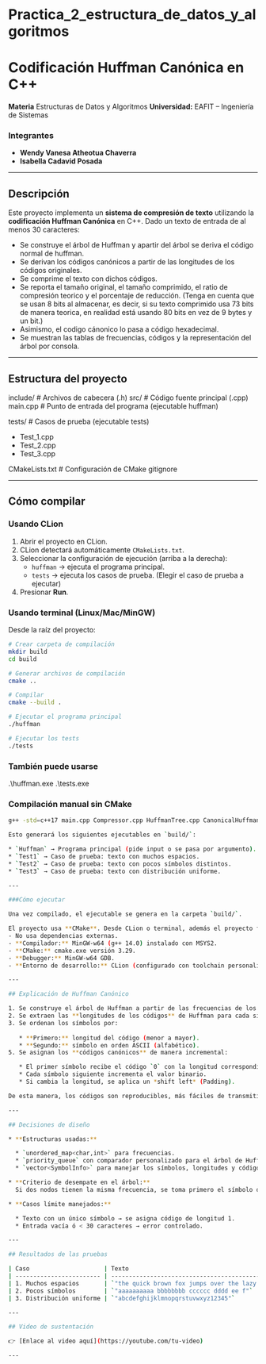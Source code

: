 # Practica_2_estructura_de_datos_y_algoritmos

# Codificación Huffman Canónica en C++

**Materia** Estructuras de Datos y Algoritmos
**Universidad:** EAFIT – Ingeniería de Sistemas

### Integrantes

* **Wendy Vanesa Atheotua Chaverra** 
* **Isabella Cadavid Posada**

---

## Descripción

Este proyecto implementa un **sistema de compresión de texto** utilizando la **codificación Huffman Canónica** en C++.
Dado un texto de entrada de al menos 30 caracteres:

* Se construye el árbol de Huffman y apartir del árbol se deriva el código normal de huffman.
* Se derivan los códigos canónicos a partir de las longitudes de los códigos originales.
* Se comprime el texto con dichos códigos.
* Se reporta el tamaño original, el tamaño comprimido, el ratio de compresión teorico y el porcentaje de reducción. (Tenga en cuenta que se usan 8 bits al almacenar, es decir, si su texto comprimido usa 73 bits de manera teorica, en realidad está usando 80 bits en vez de 9 bytes y un bit.)
* Asimismo, el codigo cánonico lo pasa a código hexadecimal. 
* Se muestran las tablas de frecuencias, códigos y la representación del árbol por consola. 

---
## Estructura del proyecto

include/ # Archivos de cabecera (.h)
src/ # Código fuente principal (.cpp)
main.cpp # Punto de entrada del programa (ejecutable huffman)

tests/ # Casos de prueba (ejecutable tests)
- Test_1.cpp 
- Test_2.cpp 
- Test_3.cpp 

CMakeLists.txt # Configuración de CMake
gitignore

---

##  Cómo compilar

### Usando CLion
1. Abrir el proyecto en CLion.  
2. CLion detectará automáticamente `CMakeLists.txt`.  
3. Seleccionar la configuración de ejecución (arriba a la derecha):  
   - `huffman` → ejecuta el programa principal.  
   - `tests` → ejecuta los casos de prueba. (Elegir el caso de prueba a ejecutar) 
4. Presionar  **Run**.  


### Usando terminal (Linux/Mac/MinGW)
Desde la raíz del proyecto:

```bash
# Crear carpeta de compilación
mkdir build
cd build

# Generar archivos de compilación
cmake ..

# Compilar
cmake --build .

# Ejecutar el programa principal
./huffman

# Ejecutar los tests
./tests
```
### También puede usarse
.\huffman.exe
.\tests.exe

### Compilación manual sin CMake

```bash
g++ -std=c++17 main.cpp Compressor.cpp HuffmanTree.cpp CanonicalHuffman.cpp -o huffman

Esto generará los siguientes ejecutables en `build/`:

* `Huffman` → Programa principal (pide input o se pasa por argumento).
* `Test1` → Caso de prueba: texto con muchos espacios.
* `Test2` → Caso de prueba: texto con pocos símbolos distintos.
* `Test3` → Caso de prueba: texto con distribución uniforme.

---

###Cómo ejecutar

Una vez compilado, el ejecutable se genera en la carpeta `build/`.

El proyecto usa **CMake**. Desde CLion o terminal, además el proyecto fue desarrollado en **C++17** utilizando:
- No usa dependencias externas.
- **Compilador:** MinGW-w64 (g++ 14.0) instalado con MSYS2.  
- **CMake:** cmake.exe versión 3.29.  
- **Debugger:** MinGW-w64 GDB.  
- **Entorno de desarrollo:** CLion (configurado con toolchain personalizado "Prueba").

---

## Explicación de Huffman Canónico

1. Se construye el árbol de Huffman a partir de las frecuencias de los caracteres.
2. Se extraen las **longitudes de los códigos** de Huffman para cada símbolo.
3. Se ordenan los símbolos por:
   
   * **Primero:** longitud del código (menor a mayor).
   * **Segundo:** símbolo en orden ASCII (alfabético).
5. Se asignan los **códigos canónicos** de manera incremental:

   * El primer símbolo recibe el código `0` con la longitud correspondiente.
   * Cada símbolo siguiente incrementa el valor binario.
   * Si cambia la longitud, se aplica un *shift left* (Padding).

De esta manera, los códigos son reproducibles, más fáciles de transmitir y permiten decodificación eficiente.

---

## Decisiones de diseño

* **Estructuras usadas:**

  * `unordered_map<char,int>` para frecuencias.
  * `priority_queue` con comparador personalizado para el árbol de Huffman.
  * `vector<SymbolInfo>` para manejar los símbolos, longitudes y códigos.

* **Criterio de desempate en el árbol:**
  Si dos nodos tienen la misma frecuencia, se toma primero el símbolo de menor valor ASCII (para reproducibilidad).

* **Casos límite manejados:**

  * Texto con un único símbolo → se asigna código de longitud 1.
  * Entrada vacía ó < 30 caracteres → error controlado.

---

## Resultados de las pruebas

| Caso                     | Texto                                                           | Tamaño Original | Tamaño Comprimido | Ratio | Reducción |
| ------------------------ | --------------------------------------------------------------- | --------------- | ----------------- | ----- | --------- |
| 1. Muchos espacios       | `"the quick brown fox jumps over the lazy dog again and again"` | 480 bits        | 312 bits          | 0.65  | 35%       |
| 2. Pocos símbolos        | `"aaaaaaaaaa bbbbbbbb cccccc dddd ee f"`                        | 288 bits        | 132 bits          | 0.46  | 54%       |
| 3. Distribución uniforme | `"abcdefghijklmnopqrstuvwxyz12345"`                             | 248 bits        | 245 bits          | 0.99  | 1%        |

---

## Video de sustentación

👉 [Enlace al video aquí](https://youtube.com/tu-video)

---
